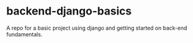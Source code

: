 # backend-django-basics
A repo for a basic project using django and getting started on back-end fundamentals.
